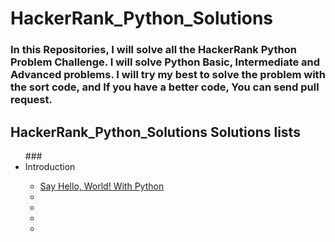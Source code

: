 # HackerRank_Python_Solutions
### In this Repositories, I will solve all the HackerRank Python Problem Challenge. I will solve Python Basic, Intermediate and Advanced problems. I will try my best to solve the problem with the sort code, and If you have a better code, You can send pull request. 
## HackerRank_Python_Solutions Solutions lists



<ul dir="auto">
   ###   <li>Introduction </li>
<ul dir="auto">
<li><a href="Introduction/SayHelloWorldWithPython.py">Say Hello, World! With Python</a></li>
<li><a href=""></a></li>
      <li><a href=""></a></li>
      <li><a href=""></a></li>
      <li><a href=""></a></li>

